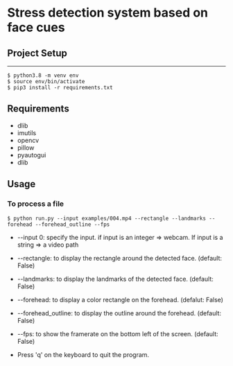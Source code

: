 # Stress detection system based on face cues

## Project Setup
---
```
$ python3.8 -m venv env
$ source env/bin/activate
$ pip3 install -r requirements.txt
```

## Requirements
* dlib
* imutils
* opencv
* pillow
* pyautogui
* dlib

## Usage
### To process a file
```
$ python run.py --input examples/004.mp4 --rectangle --landmarks --forehead --forehead_outline --fps
```

* --input 0: specify the input. if input is an integer => webcam. If input is a string => a video path
* --rectangle: to display the rectangle around the detected face. (default: False)
* --landmarks: to display the landmarks of the detected face. (default: False)
* --forehead: to display a color rectangle on the forehead. (defalut: False)
* --forehead_outline: to display the outline around the forehead. (default: False)
* --fps: to show the framerate on the bottom left of the screen. (default: False)

* Press 'q' on the keyboard to quit the program.
